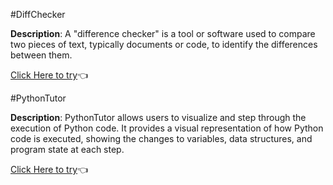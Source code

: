 #DiffChecker

**Description**: A "difference checker" is a tool or software used to compare two pieces of text, typically documents or code, to identify the differences between them.

[Click Here to try](https://www.diffchecker.com/)👈

#PythonTutor

**Description**: PythonTutor allows users to visualize and step through the execution of Python code. It provides a visual representation of how Python code is executed, showing the changes to variables, data structures, and program state at each step.

[Click Here to try](https://pythontutor.com/visualize.html#mode=edit)👈
